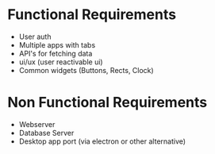 # Functional Requirements
- User auth
- Multiple apps with tabs
- API's for fetching data
- ui/ux (user reactivable ui)
- Common widgets (Buttons, Rects, Clock)
# Non Functional Requirements
- Webserver
- Database Server
- Desktop app port (via electron or other alternative)